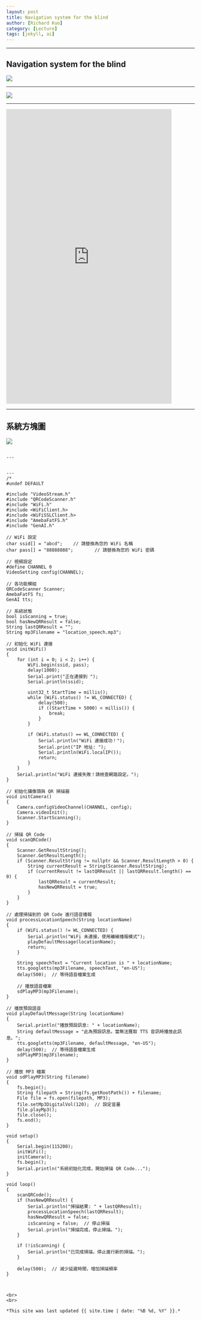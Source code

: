 ```yaml
---
layout: post
title: Navigation system for the blind
author: [Richard Kuo]
category: [Lecture]
tags: [jekyll, ai]
---
```




---
## Navigation system for the blind

![](https://github.com/peiyu525/MCU-project/blob/main/_posts/%E8%BC%94%E5%8A%A9%E5%9B%9E%E6%94%B61.jpg?raw=true)

---
![](https://github.com/peiyu525/MCU-project/blob/main/_posts/%E8%BC%94%E5%8A%A9%E5%9B%9E%E6%94%B62.jpg?raw=true)

---
<iframe width="442" height="785" src="https://www.youtube.com/embed/o9eQNXdhivI" title="心跳血氧偵測器" frameborder="0" allow="accelerometer; autoplay; clipboard-write; encrypted-media; gyroscope; picture-in-picture; web-share" allowfullscreen></iframe>

---
## 系統方塊圖
![](https://github.com/peijia0809/MCU-project/blob/main/_posts/thinkspeak.png?raw=true)
```

---

  
---
/*
#undef DEFAULT

#include "VideoStream.h"
#include "QRCodeScanner.h"
#include "WiFi.h"
#include <WiFiClient.h>
#include <WiFiSSLClient.h>
#include "AmebaFatFS.h"
#include "GenAI.h"

// WiFi 設定
char ssid[] = "abcd";    // 請替換為您的 WiFi 名稱
char pass[] = "88888888";        // 請替換為您的 WiFi 密碼

// 視頻設定
#define CHANNEL 0
VideoSetting config(CHANNEL);

// 各功能模組
QRCodeScanner Scanner;
AmebaFatFS fs;
GenAI tts;

// 系統狀態
bool isScanning = true;
bool hasNewQRResult = false;
String lastQRResult = "";
String mp3Filename = "location_speech.mp3";

// 初始化 WiFi 連接
void initWiFi()
{
    for (int i = 0; i < 2; i++) {
        WiFi.begin(ssid, pass);
        delay(1000);
        Serial.print("正在連接到 ");
        Serial.println(ssid);

        uint32_t StartTime = millis();
        while (WiFi.status() != WL_CONNECTED) {
            delay(500);
            if ((StartTime + 5000) < millis()) {
                break;
            }
        }

        if (WiFi.status() == WL_CONNECTED) {
            Serial.println("WiFi 連接成功！");
            Serial.print("IP 地址: ");
            Serial.println(WiFi.localIP());
            return;
        }
    }
    Serial.println("WiFi 連接失敗！請檢查網路設定。");
}

// 初始化攝像頭與 QR 掃描器
void initCamera()
{
    Camera.configVideoChannel(CHANNEL, config);
    Camera.videoInit();
    Scanner.StartScanning();
}

// 掃描 QR Code
void scanQRCode()
{
    Scanner.GetResultString();
    Scanner.GetResultLength();
    if (Scanner.ResultString != nullptr && Scanner.ResultLength > 0) {
        String currentResult = String(Scanner.ResultString);
        if (currentResult != lastQRResult || lastQRResult.length() == 0) {
            lastQRResult = currentResult;
            hasNewQRResult = true;
        }
    }
}

// 處理掃描到的 QR Code 進行語音播報
void processLocationSpeech(String locationName)
{
    if (WiFi.status() != WL_CONNECTED) {
        Serial.println("WiFi 未連接，使用離線播報模式");
        playDefaultMessage(locationName);
        return;
    }

    String speechText = "Current location is " + locationName;
    tts.googletts(mp3Filename, speechText, "en-US");
    delay(500);  // 等待語音檔案生成

    // 播放語音檔案
    sdPlayMP3(mp3Filename);
}

// 播放預設語音
void playDefaultMessage(String locationName)
{
    Serial.println("播放預設訊息: " + locationName);
    String defaultMessage = "此為預設訊息。當無法獲取 TTS 音訊時播放此訊息。";
    tts.googletts(mp3Filename, defaultMessage, "en-US");
    delay(500);  // 等待語音檔案生成
    sdPlayMP3(mp3Filename);
}

// 播放 MP3 檔案
void sdPlayMP3(String filename)
{
    fs.begin();
    String filepath = String(fs.getRootPath()) + filename;
    File file = fs.open(filepath, MP3);
    file.setMp3DigitalVol(120);  // 設定音量
    file.playMp3();
    file.close();
    fs.end();
}

void setup()
{
    Serial.begin(115200);
    initWiFi();
    initCamera();
    fs.begin();
    Serial.println("系統初始化完成，開始掃描 QR Code...");
}

void loop()
{
    scanQRCode();
    if (hasNewQRResult) {
        Serial.println("掃描結果: " + lastQRResult);
        processLocationSpeech(lastQRResult);
        hasNewQRResult = false;
        isScanning = false;  // 停止掃描
        Serial.println("掃描完成，停止掃描。");
    }

    if (!isScanning) {
        Serial.println("已完成掃描，停止進行新的掃描。");
    }

    delay(500);  // 減少延遲時間，增加掃描頻率
}


  
<br>
<br>

*This site was last updated {{ site.time | date: "%B %d, %Y" }}.*

